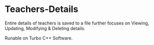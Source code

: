 # Teachers-Details
Entire details of teachers is saved to a file further focuses on Viewing, Updating, Modifying &amp; Deleting details.


Runable on Turbo C++ Software.
